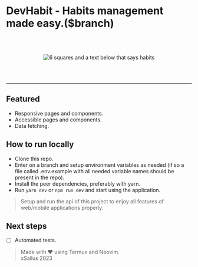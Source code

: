 # DevHabit - Habits management made easy.($branch)
<br />
<br />
<p align="center">
<img src="https://raw.githubusercontent.com/xSallus/nlw10-setup/web/src/assets/logo.svg" alt="6 squares and a text below that says habits" />
</p>
<br />
<br />
<hr />

## Featured 

- Responsive pages and  components.
- Accessible pages and  components.
- Data fetching.

## How to run locally

* Clone this repo.
* Enter on a branch and setup environment variables as needed (if so a file called .env.example with all needed variable names should be present in the repo).
* Install the peer dependencies, preferably with yarn.
* Run ` yarn dev ` or ` npm run dev ` and start using the application.

> Setup and run the api of this project to enjoy all features of web/mobile applications properly.

## Next steps
- [ ] Automated tests.


> Made with ♥ using Termux and Neovim.<br/>
> xSallus 2023
